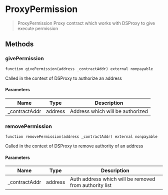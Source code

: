 # ProxyPermission



> ProxyPermission Proxy contract which works with DSProxy to give execute permission





## Methods

### givePermission

```solidity
function givePermission(address _contractAddr) external nonpayable
```

Called in the context of DSProxy to authorize an address



#### Parameters

| Name | Type | Description |
|---|---|---|
| _contractAddr | address | Address which will be authorized

### removePermission

```solidity
function removePermission(address _contractAddr) external nonpayable
```

Called in the context of DSProxy to remove authority of an address



#### Parameters

| Name | Type | Description |
|---|---|---|
| _contractAddr | address | Auth address which will be removed from authority list




